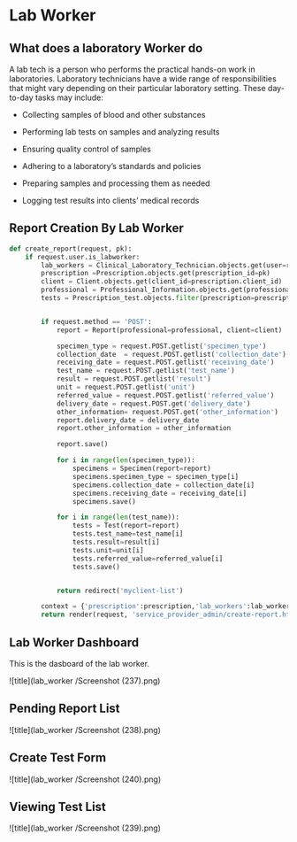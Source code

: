 # Lab Worker

## What does a laboratory Worker do

A lab tech is a person who performs the practical hands-on work in laboratories. Laboratory technicians have a wide range of responsibilities that might vary depending on their particular laboratory setting. These day-to-day tasks may include:

- Collecting samples of blood and other substances

- Performing lab tests on samples and analyzing results

- Ensuring quality control of samples

- Adhering to a laboratory’s standards and policies

- Preparing samples and processing them as needed

- Logging test results into clients’ medical records

## Report Creation By Lab Worker

```python
def create_report(request, pk):
    if request.user.is_labworker:
        lab_workers = Clinical_Laboratory_Technician.objects.get(user=request.user)
        prescription =Prescription.objects.get(prescription_id=pk)
        client = Client.objects.get(client_id=prescription.client_id)
        professional = Professional_Information.objects.get(professional_id=prescription.professional_id)
        tests = Prescription_test.objects.filter(prescription=prescription).filter(test_info_pay_status='Paid')


        if request.method == 'POST':
            report = Report(professional=professional, client=client)

            specimen_type = request.POST.getlist('specimen_type')
            collection_date  = request.POST.getlist('collection_date')
            receiving_date = request.POST.getlist('receiving_date')
            test_name = request.POST.getlist('test_name')
            result = request.POST.getlist('result')
            unit = request.POST.getlist('unit')
            referred_value = request.POST.getlist('referred_value')
            delivery_date = request.POST.get('delivery_date')
            other_information= request.POST.get('other_information')
            report.delivery_date = delivery_date
            report.other_information = other_information

            report.save()

            for i in range(len(specimen_type)):
                specimens = Specimen(report=report)
                specimens.specimen_type = specimen_type[i]
                specimens.collection_date = collection_date[i]
                specimens.receiving_date = receiving_date[i]
                specimens.save()

            for i in range(len(test_name)):
                tests = Test(report=report)
                tests.test_name=test_name[i]
                tests.result=result[i]
                tests.unit=unit[i]
                tests.referred_value=referred_value[i]
                tests.save()


            return redirect('myclient-list')

        context = {'prescription':prescription,'lab_workers':lab_workers,'tests':tests}
        return render(request, 'service_provider_admin/create-report.html',context)
```

## Lab Worker Dashboard

This is the dasboard of the lab worker.

![title](lab_worker /Screenshot (237).png)

## Pending Report List

![title](lab_worker /Screenshot (238).png)

## Create Test Form

![title](lab_worker /Screenshot (240).png)

## Viewing Test List

![title](lab_worker /Screenshot (239).png)
